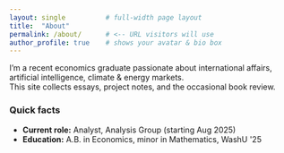 ```yaml
---
layout: single          # full-width page layout
title:  "About"
permalink: /about/      # <-- URL visitors will use
author_profile: true    # shows your avatar & bio box
---
```



I’m a recent economics graduate passionate about international affairs,
artificial intelligence, climate & energy markets.  
This site collects essays, project notes, and the occasional book review.

### Quick facts  

* **Current role:** Analyst, Analysis Group (starting Aug 2025)  
* **Education:** A.B. in Economics, minor in Mathematics, WashU '25
